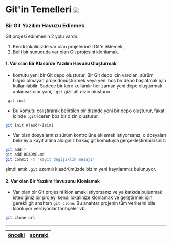 # Git'in Temelleri  ![][1]   


### Bir Git Yazılım Havuzu Edinmek
Git projesi edinmenin 2 yolu vardır. 
 1. Kendi lokalinizde var olan projelerinizi Git'e eklemek,
 2. Belli bir sunucuda var olan Git projesini klonlamak.

#### 1. Var olan Bir Klasörde Yazılım Havuzu Oluşturmak

* komutu yeni bir Git depo oluşturur. Bir Git depo için varolan, sürüm bilgisi olmayan proje dönüştürmek veya yeni boş bir depo başlatmak için kullanılabilir. Sadece bir kere kullanılır her zaman yeni depo oluşturmak anlamsız olur yani, `.git` gizli alt dizin oluşturur.
```bash
 git init
``` 
* Bu komutu çalıştırarak belirtilen bir dizinde yeni bir depo oluşturur, fakat icinde `.git` iceren bos bir dizin oluşturur.
```bash
git init Klasör-İsimi
```

* Var olan dosyalarınızı sürüm kontrolüne eklemek istiyorsanız, o dosyaları belirleyip kayıt altına aldığınız birkaç git komutuyla gerçekleştirebilirsiniz:
```bash
git add *
git add README.md
git commit -m "kayıt değişiklik mesajı"
```
şimdi artık `.git` uzantılı klasörümüzde bizim yeni kayıtlarımız bulunuyor.

#### 2. Var olan Bir Yazılım Havuzunu Klonlamak

* Var olan bir Git projesini klonlamak istiyorsanız ve ya katkıda bulunmak istediğiniz bir projeyi kendi lokalinize klonlamak ve geliştirmek için gerekli git anahtarı `git clone`. Bu anahtar projenin tüm verilerini bile klonluyor versiyonlar tarihçeler vb.
```bash
git clone url
```

--------

[önceki](https://github.com/paufsc/journey-to-git/blob/master/docs/tr/Yapilandirma.md)|[sonraki](https://github.com/paufsc/journey-to-git/blob/master/docs/tr/)
---|---

[1]: https://github.com/paufsc/journey-to-git/blob/master/assets/img/tutorial.png
[1]: https://github.com/smehemmed/journey-to-git/blob/master/assets/img/tutorial.png